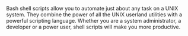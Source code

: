 Bash shell scripts allow you to automate just about any task on a UNIX system. They combine the power of all the UNIX userland utilities with a powerful scripting language. Whether you are a system administrator, a developer or a power user, shell scripts will make you more productive.
